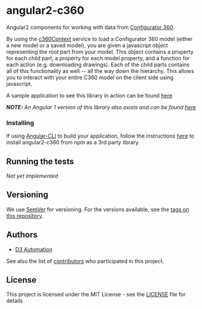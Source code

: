# angular2-c360
Angular2 components for working with data from [Configurator 360](configurator360.autodesk.com).

By using the [c360Context](services/c360Context.service.js) service to load a Configurator 360 model (either a new model or a saved model), you are given a javascript object representing the root part from your model.  This object contains a property for each child part, a property for each model property, and a function for each action (e.g. downloading drawings).  Each of the child parts contains all of this functionality as well -- all the way down the hierarchy.  This allows you to interact with your entire C360 model on the client side using javascript.

A sample application to see this library in action can be found [here](https://github.com/D3Automation/angular2-c360-sample)

_**NOTE:** An Angular 1 version of this library also exists and can be found [here](https://github.com/D3Automation/angular-c360)_

### Installing

If using [Angular-CLI](https://github.com/angular/angular-cli) to build your application, follow the instructions [here](https://github.com/angular/angular-cli/wiki/3rd-party-libs) to install angular2-c360 from npm as
a 3rd party library.

## Running the tests

_Not yet implemented_

## Versioning

We use [SemVer](http://semver.org/) for versioning. For the versions available, see the [tags on this repository](https://github.com/D3Automation/angular2-c360/tags). 

## Authors

* [D3 Automation](http://d3tech.net/solutions/automation/)

See also the list of [contributors](https://github.com/D3Automation/angular2-c360/contributors) who participated in this project.

## License

This project is licensed under the MIT License - see the [LICENSE](LICENSE) file for details